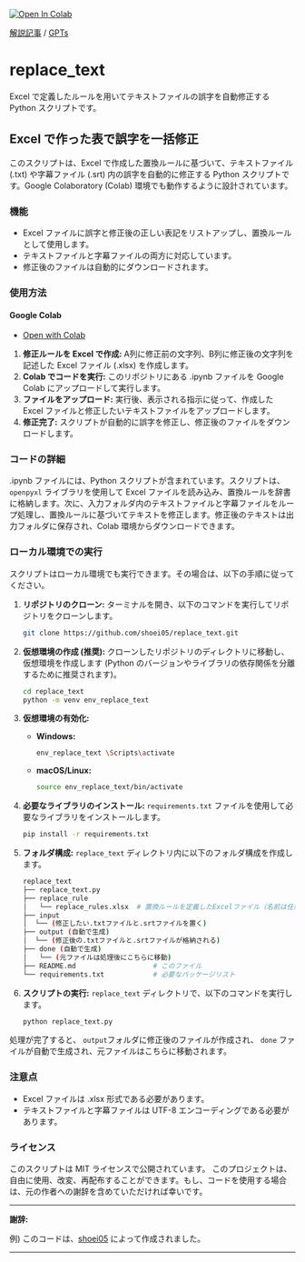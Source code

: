 [![Open In Colab](https://colab.research.google.com/assets/colab-badge.svg)](https://colab.research.google.com/drive/1PHlm5I7RKGSgA07_FKkPMpXAqzSbAwog?usp=sharing)

[解説記事](https://plaza.umin.ac.jp/shoei05/index.php/2024/05/25/2518/) / [GPTs](https://chatgpt.com/g/g-oBq9SnKDY-replace-text )

# replace_text

Excel で定義したルールを用いてテキストファイルの誤字を自動修正する Python スクリプトです。 

## Excel で作った表で誤字を一括修正

このスクリプトは、Excel で作成した置換ルールに基づいて、テキストファイル (.txt) や字幕ファイル (.srt) 内の誤字を自動的に修正する Python スクリプトです。Google Colaboratory (Colab) 環境でも動作するように設計されています。

### 機能

* Excel ファイルに誤字と修正後の正しい表記をリストアップし、置換ルールとして使用します。
* テキストファイルと字幕ファイルの両方に対応しています。
* 修正後のファイルは自動的にダウンロードされます。

### 使用方法

#### Google Colab
- [Open with Colab](https://colab.research.google.com/drive/1PHlm5I7RKGSgA07_FKkPMpXAqzSbAwog?usp=sharing)

1. **修正ルールを Excel で作成:** A列に修正前の文字列、B列に修正後の文字列を記述した Excel ファイル (.xlsx) を作成します。
2. **Colab でコードを実行:** このリポジトリにある .ipynb ファイルを Google Colab にアップロードして実行します。
3. **ファイルをアップロード:** 実行後、表示される指示に従って、作成した Excel ファイルと修正したいテキストファイルをアップロードします。
4. **修正完了:** スクリプトが自動的に誤字を修正し、修正後のファイルをダウンロードします。

### コードの詳細

.ipynb ファイルには、Python スクリプトが含まれています。スクリプトは、`openpyxl` ライブラリを使用して Excel ファイルを読み込み、置換ルールを辞書に格納します。次に、入力フォルダ内のテキストファイルと字幕ファイルをループ処理し、置換ルールに基づいてテキストを修正します。修正後のテキストは出力フォルダに保存され、Colab 環境からダウンロードできます。

### ローカル環境での実行

スクリプトはローカル環境でも実行できます。その場合は、以下の手順に従ってください。

1. **リポジトリのクローン:** ターミナルを開き、以下のコマンドを実行してリポジトリをクローンします。

   ```bash
   git clone https://github.com/shoei05/replace_text.git
   ```
2. **仮想環境の作成 (推奨):**  クローンしたリポジトリのディレクトリに移動し、仮想環境を作成します (Python のバージョンやライブラリの依存関係を分離するために推奨されます)。

   ```bash
   cd replace_text
   python -m venv env_replace_text 
   ```
3. **仮想環境の有効化:**

   * **Windows:**
     ```bash
     env_replace_text \Scripts\activate
     ```
   * **macOS/Linux:**
     ```bash
     source env_replace_text/bin/activate
     ```
     
4. **必要なライブラリのインストール:**  `requirements.txt` ファイルを使用して必要なライブラリをインストールします。

   ```bash
   pip install -r requirements.txt
   ```

5. **フォルダ構成:**  `replace_text` ディレクトリ内に以下のフォルダ構成を作成します。

   ```bash
   replace_text
   ├── replace_text.py
   ├── replace_rule
   │   └── replace_rules.xlsx  # 置換ルールを定義したExcelファイル（名前は任意）
   ├── input
   │  └── (修正したい.txtファイルと.srtファイルを置く) 
   ├── output (自動で生成)
   │  └── (修正後の.txtファイルと.srtファイルが格納される) 
   ├── done (自動で生成)
   │   └── (元ファイルは処理後にこちらに移動)
   ├── README.md                   # このファイル
   └── requirements.txt            # 必要なパッケージリスト
   ```

6. **スクリプトの実行:**  `replace_text` ディレクトリで、以下のコマンドを実行します。

   ```bash
   python replace_text.py
   ```
処理が完了すると、 `output`フォルダに修正後のファイルが作成され、 `done` ファイルが自動で生成され、元ファイルはこちらに移動されます。

### 注意点

* Excel ファイルは .xlsx 形式である必要があります。
* テキストファイルと字幕ファイルは UTF-8 エンコーディングである必要があります。

### ライセンス

このスクリプトは MIT ライセンスで公開されています。
このプロジェクトは、自由に使用、改変、再配布することができます。もし、コードを使用する場合は、元の作者への謝辞を含めていただければ幸いです。 

---
**謝辞:** 

例) このコードは、[shoei05](https://github.com/shoei05) によって作成されました。 

--- 

